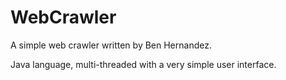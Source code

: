 # WebCrawler

A simple web crawler written by Ben Hernandez.

Java language, multi-threaded with a very simple user interface.
